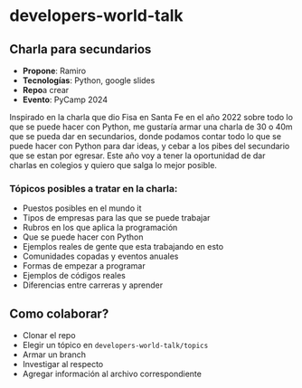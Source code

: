 # developers-world-talk

## Charla para secundarios

- **Propone**: Ramiro
- **Tecnologías**: Python, google slides
- **Repo**a crear
- **Evento**: PyCamp 2024

Inspirado en la charla que dio Fisa en Santa Fe en el año 2022 sobre todo lo que se puede hacer con Python, me gustaría armar una charla de 30 o 40m que se pueda dar en secundarios, donde podamos contar todo lo que se puede hacer con Python para dar ideas, y cebar a los pibes del secundario que se estan por egresar.
Este año voy a tener la oportunidad de dar charlas en colegios y quiero que salga lo mejor posible.

### Tópicos posibles a tratar en la charla:

- Puestos posibles en el mundo it
- Tipos de empresas para las que se puede trabajar
- Rubros en los que aplica la programación
- Que se puede hacer con Python
- Ejemplos reales de gente que esta trabajando en esto
- Comunidades copadas y eventos anuales
- Formas de empezar a programar
- Ejemplos de códigos reales
- Diferencias entre carreras y aprender


## Como colaborar?
- Clonar el repo
- Elegir un tópico en `developers-world-talk/topics`
- Armar un branch
- Investigar al respecto
- Agregar información al archivo correspondiente